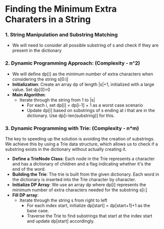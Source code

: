 # Finding the Minimum Extra Charaters in a String

### 1. String Manipulation and Substring Matching

- We will need to consider all possible substring of s and check if they are present in the dictionary

### 2. Dynamic Programming Approach: (Complexity - n^2)

- We will define dp[i] as the minimum number of extra characters when considering the string s[0:i]
- **Initialization**: Create an array dp of length |s|+1, initialized with a large value. Set dp[0]=0
- **Main Algorithm**:
  - Iterate through the string from 1 to |s|
    - For each i, set dp[i] = dp[i-1] + 1 as a worst case scenario
    - Update dp[i] based on substrings of s ending at i that are in the dictionary. Use dp[i-len(substring)] for this.

### 3. Dynamic Programming with Trie: (Complexity - n*m)

The key to speeding up the solution is avoiding the creation of substrings. We achieve this by using a Trie data structure, which allows us to check if a substring exists in the dictionary without actually creating it.

- **Define a TrieNode Class**: Each node in the Trie represents a character and has a dictionary of children and a flag indicating whether it's the end of the word.
- **Building the Trie**: The trie is built from the given dictionary. Each word in the dictionary is inserted into the Trie character by character.
- **Initialize DP Array**: We use an array dp where dp[i] represents the minimum number of extra characters needed for the substring s[i:]
- **Fill DP array**:
  - Iterate through the string s from right to left
    - For each index start, initialize dp[start] = dp[start+1]+1 as the base case.
    - Traverse the Trie to find substrings that start at the index start and update dp[start] accordingly.
